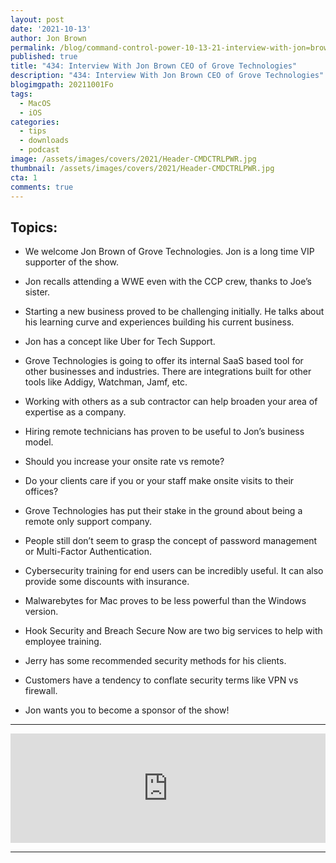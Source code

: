 ```yaml
---
layout: post
date: '2021-10-13'
author: Jon Brown
permalink: /blog/command-control-power-10-13-21-interview-with-jon=brown-ceo-grove-technologies/
published: true
title: "434: Interview With Jon Brown CEO of Grove Technologies"
description: "434: Interview With Jon Brown CEO of Grove Technologies"
blogimgpath: 20211001Fo
tags:
  - MacOS
  - iOS
categories:
  - tips
  - downloads
  - podcast
image: /assets/images/covers/2021/Header-CMDCTRLPWR.jpg
thumbnail: /assets/images/covers/2021/Header-CMDCTRLPWR.jpg
cta: 1
comments: true
---
```

## Topics:

- We welcome Jon Brown of Grove Technologies. Jon is a long time VIP supporter of the show.

- Jon recalls attending a WWE even with the CCP crew, thanks to Joe’s sister.

- Starting a new business proved to be challenging initially. He talks about his learning curve and experiences building his current business.

- Jon has a concept like Uber for Tech Support.

- Grove Technologies is going to offer its internal SaaS based tool for other businesses and industries. There are integrations built for other tools like Addigy, Watchman, Jamf, etc.

- Working with others as a sub contractor can help broaden your area of expertise as a company.

- Hiring remote technicians has proven to be useful to Jon’s business model.

- Should you increase your onsite rate vs remote?

- Do your clients care if you or your staff make onsite visits to their offices?

- Grove Technologies has put their stake in the ground about being a remote only support company.

- People still don’t seem to grasp the concept of password management or Multi-Factor Authentication.

- Cybersecurity training for end users can be incredibly useful. It can also provide some discounts with insurance.

- Malwarebytes for Mac proves to be less powerful than the Windows version. 

- Hook Security and Breach Secure Now are two big services to help with employee training.

- Jerry has some recommended security methods for his clients.

- Customers have a tendency to conflate security terms like VPN vs firewall.

- Jon wants you to become a sponsor of the show!

<hr>

<iframe allow="autoplay *; encrypted-media *; fullscreen *" frameborder="0" height="175" style="width:100%;max-width:660px;overflow:hidden;background:transparent;" sandbox="allow-forms allow-popups allow-same-origin allow-scripts allow-storage-access-by-user-activation allow-top-navigation-by-user-activation" src="https://embed.podcasts.apple.com/us/podcast/interview-with-jon-brown-ceo-of-grove-technologies/id668387622?i=1000538330143"></iframe>

<hr>

<script src="https://cdn.jsdelivr.net/npm/publicalbum@latest/embed-ui.min.js" async></script>
<div class="pa-gallery-player-widget" style="width:100%; height:480px; display:none;"
  data-link="https://photos.app.goo.gl/MqxXUeFJsanwVbUy8"
  data-title="WWE Smackdown Baltimore May 2018"
  data-description="35 new photos · Album by Zach Mauldin"
  data-background-color="#ffffff">
  <object data="https://lh3.googleusercontent.com/yAo6YsKS3Vih2DZzR7xjVO_MLy8xuAw4V-93UvCklsu_PZGgklm6mJ4xLq5_6aEELM0VtiDaywN2iK7kVu0VxJiddPSsxZjCKNdg_Y5rvTh-drQdzI_eIuGHjUl7V9CDetVge0KVyV8=w1920-h1080"></object>
  <object data="https://lh3.googleusercontent.com/nCZ9pCnz6f5HD3QJnMt-glKq-kJ6ZXrpySyCTXufiDcroWoxh3iDB26Lo1m89-ubaHYjO6kKUTYT4WcNzSfA7XbNVUwodTh1x4dGthF23zgRcxgynqSIp8cABTK9K9s6rgoyG_0fxMU=w1920-h1080"></object>
  <object data="https://lh3.googleusercontent.com/1j65JjxsdBPkSWZQ9ESd3-ODp-ImRMZAcaxbIb9EAy_BnRgwF6G0GdIxowA0uSzVYNa2UMeNEzbW_TvIYcsvdq7HRQKDe9T8pQgRe93CWp2BurkPEru01FXFPnf_ccnkgwLnkoeQQ0U=w1920-h1080"></object>
  <object data="https://lh3.googleusercontent.com/XToFNvPfHKNKxjE-UvrouzLndshju0SW_SscmGSQc8MJkYPjBSBEfOcjf9NbkKILnS52gdULWk-3hf6mofMN5Q4QGlwht8bL3xPIJFoSybVobr_7QcOy33oSG1XGmkifM2wP4JtBItk=w1920-h1080"></object>
  <object data="https://lh3.googleusercontent.com/qpWW2K2M8jYM_mFacDgAipM2XD1aEmu2phoeZqfGuMyWBm4E5AON0RvV8q2SYtbjUu1gc0b9H2Bom6HcSm_HrwDggvgDt-x9B4jYUfW6iijYNPsWnonKSeMIc7dsi6vf-WZoip5e09w=w1920-h1080"></object>
  <object data="https://lh3.googleusercontent.com/ACEYqsh6MK-4D4vkhjG5JHpxnfgZDaw6WAJQimS2zTwuNDMjk4iCta4hGU5-_jjOh-24NdY6zqG589lNwS8DCbf9q42gYc5F9PvQOJq4nXtF6yZtA2cbLocbTElZR1bKImzRrjJSMPE=w1920-h1080"></object>
  <object data="https://lh3.googleusercontent.com/z_uyRa7pgkF_CQL8rswsofhR6xOBB-2hPmI9PEdMzw68405ARupc6KMA7ByVaGo66RvW7Trs25b_DcI6oQbX8qc-jn-RV-39fx5ggkvPob-0W9yK6pjWAnihXiCBgdaMzvtGxNAg75s=w1920-h1080"></object>
  <object data="https://lh3.googleusercontent.com/00K33VBx4KEB49RC1h0LAssQjSLMS7iUzLwdvDQ4dLsVfqCdSdaAA9qp0T5bw75G2DaPr2P6txX9dLc5vbMCWarFe2PW-kieOlqaTUip5qNZukzBa5TjRLCKOIT9L2sp65x7WJDrkrg=w1920-h1080"></object>
  <object data="https://lh3.googleusercontent.com/GaWc_PRKpcYoHnkyQTMRRr2CRjbxaQdI5ykoElhQrvT8tCqrGpikmGs63relBMLMNctviUS32pIbky6sxRnGEe4J5zcj4d7AYr6vCcuccnJy9dWj04gqna3q-IH6vQM3vFWIobDnd0s=w1920-h1080"></object>
  <object data="https://lh3.googleusercontent.com/yFRUYnskFPGTRjmLnrAFN4jkksdPgPBqiHWY3pGeeBd3q73zwuEdpPQY_Pw1GwSY3rOVOpZrUCY7yLcqkCO0gzwqilmrfdxNHG9wbe-GL6qwiUt5Pc6cDZ39l0YlQHuEprPzeR8tQNg=w1920-h1080"></object>
  <object data="https://lh3.googleusercontent.com/0DhrEX7fR7MFlSJ1N0tdcfiH4wHudrP4IFDhY-Wc9MDmFkza4j_bTlf3yfu-o53kTScvXp_k4_2uRtdvrimS0g34Y5F7ApYUF3xzovZCfQQvbbWbWOusr7NBAlR3DbCPfxCVN7CY2Bs=w1920-h1080"></object>
  <object data="https://lh3.googleusercontent.com/4KORC7VSUS2PHQuKByOt3FioeDfWytj8e1EAEbBK5YjyANWq-nXslwHJDMYWhXqHOsX3QGdI22CYRrnDt2iii4_7ZnHdQ0Oa5vnLwouXI9isaxdlJMvDDrV4K0rSFZh5kEo1BTUZyUM=w1920-h1080"></object>
  <object data="https://lh3.googleusercontent.com/OWmZifTpYKvBTpTw3dbAhxZmZUakv0Ug08jQb5_M_9p9ZZxHIQPkY0onj4DknZjS9MfaEZfhuW-DeMnmk5og1hD1_o2uxS5vlp33vMUjvCwoVuFlIOzAe15JKNkccNYZEnw5i5QmR1I=w1920-h1080"></object>
  <object data="https://lh3.googleusercontent.com/ifqPdnutssz5qZpLe4y0IBiZiD3iecspJVtkhAsdkTsombCy-ZO-mmQFpc4h6jp1-URtxcsCp5kCFVUA4WVbPzlXphYp5M4DAR1PUXxMYEJcA1nDTG0RXpPdiQCWkBhHA-nDfbRYb0A=w1920-h1080"></object>
  <object data="https://lh3.googleusercontent.com/dVT5w330lin-ELLENM5p7xrdmFNnIGd7a3qkkcQFh6N6_k5OcZ-agvXFsNerZxgVm4xgDjLD5kGbKganTyq4tKn8XXnIOf40Ql5uxqAy-qfctfpVlXFnnjuJz52QBGtte-_fCiibo30=w1920-h1080"></object>
  <object data="https://lh3.googleusercontent.com/LKmlEANiTqMRUV5c9prxqwiHMAT8pcz-8CN0MMU1jsqvuwnPNbMuiYDw6sRyiowR1kTFTVKiVIican2Fr1hd30KIL4q3IJ9ULKUKQ1v-W8EBlnuCZzpKW6WfEckqD13hDijx-y42bbs=w1920-h1080"></object>
  <object data="https://lh3.googleusercontent.com/s44ABi96pPcGC-BZfFGaUlL687_qq-SqsU7b_cvM3ydP7Vh3gPyZemlhmmY5KhDolUP0Tu3HfYRypLww2uBJ6K4xB_uZ8CoCPFNZruwVlYPboNqa82WZI9v_hpglqNSGrvjfjOZ3S3I=w1920-h1080"></object>
  <object data="https://lh3.googleusercontent.com/oha-1R7BBrzfGURriqcoYbyMwCE0-2EDA7Cwsu5U00D0Pcf03dMMWr1_HvOuNOk1XkYWlvrdulmFO1Za7y-5gMlQY3UVZwA_pxWDLyEaD7XHxC3qWjEVlQ3JMqfFDHB8VmMWPUHTpVk=w1920-h1080"></object>
  <object data="https://lh3.googleusercontent.com/nUWGIA6AoEFhaeX5fWdY_lHJCM5i21MX8DwCrQrgiDj18N5e0_U-OmcfkWVFlff_eMNWTXNYgxBLxnA7P2r3eh4Zfx6QLDP55jFWIgoMlIDzi9CT2JnjnbdrFaturLZRZSmppqmx4fU=w1920-h1080"></object>
  <object data="https://lh3.googleusercontent.com/EHfDwUgmJAQmHC2TM7Oa648Nr0Ph9GPHDrlmuDbwu-X4gkRB5nWNtezpphl8cSHddsSPoNC-Tz2X2ayBoD03IFpGmKGRBgUJkSKITjAN8HwfumHsdhU3rtSv4FnMnjbf1VIfvHMtv0c=w1920-h1080"></object>
  <object data="https://lh3.googleusercontent.com/ICqlMbqDQAxQJdMmnfd5mRK_zRPgE3pYGfTC0rnQI39LCIJjSb9mDINv8v8C6HSxMA_d-MIp9pnaVNGtfFLSWSGO1aa8zUfiP1gZXy31kzp6ErgzUr2NydJMaaY-qLfkrWbkqhHbEJ4=w1920-h1080"></object>
  <object data="https://lh3.googleusercontent.com/6dBFAxKPLJFgEoWupCZ6TbFwMG81B1_gaInLMYUX2XTjNwYK1eykXigdX0C9b3j3zdQ5aAUdrsSlmfNYg-g8lm3asIH3bzndu55jhjOd4okcxUGKQm2QT-J9uRpW4-JN_8g3_TfGbKw=w1920-h1080"></object>
  <object data="https://lh3.googleusercontent.com/laG-VfF252oQsuxeAC5rVZJn6aRQNjrUTPIen2voWQXldBLdoYZMRn6sq0ztr5ABdstgXygYHZO9re3z3aeYvPCnDCWtZxRRKLQSa41x4EfSPxWQNr7GVZZ1WB4bjNrcB4HNyHJsQuc=w1920-h1080"></object>
  <object data="https://lh3.googleusercontent.com/p8kuUZ94VfCVErlP4VNAR7Pbe08FhY8ZwDKannw8ngzrAGaJOGvMtGIS-ffdyqulBeD1hmb_vMQ7sry78SWki2JkAkZOseaj31y8yBwrlI2EB40vStglOWJds1vVjn4vCOfKVp0vP2A=w1920-h1080"></object>
  <object data="https://lh3.googleusercontent.com/a_N9UqDCAYPfXFcEPP3l38yvrXT4a437yCID-QFi8wtLuCs9QQ0QyPpjAWEcPsKH9dySE5D7Dyw5YvSZo9qUTL4OGppB5_eCnKMsJLtcUD0I6gepkiSDq4ATpXthU1HqOjdK1WLc6EQ=w1920-h1080"></object>
  <object data="https://lh3.googleusercontent.com/CR37FqYCcPJLT9l6fNK5zp-tT4Bdr5LlhCTCjax3fnOJazjY45yFsczD6E5YkjCZ5xtUkRNLQmEZiJAaAFSb9LNbmhio8qL7RWmj09jjBwr2Yw_FNjsOo9rtw02L-h_sfAieOk4vCII=w1920-h1080"></object>
  <object data="https://lh3.googleusercontent.com/Bu7tCIw91UBjtaOpcnjbfmHb571v5g4emlAb63cvXzwb53kIgtrA85cMzX8MPmPLeDZloKQyUffVDMLIOzSw2REtEJielT6BvqfTBkAy7o4cVblR1EQaR4lwuH9dkuwivRikQLMWMS0=w1920-h1080"></object>
  <object data="https://lh3.googleusercontent.com/eHGyNDNkyueTOWiwShDqDCYin2K4XhOADgSQ43NXria8nUQQORJTNdta_WITWmWiqwmi1K7u45BCT09mgJKfbptaCHnNk9kzbT95CTmVcdcv1oFAq4VNx7harIj_S-0IJ8GaEEspaJg=w1920-h1080"></object>
  <object data="https://lh3.googleusercontent.com/Qby6w4JFNNptXCXu8j9gk0-Nw5Z2Zc-qhnxdpOIj71PBGZPPHhc3zgrLizbxte0NgVSacfk3cyS8CqTzMubV_N2y4Kr3OibDCDpJ-yyQQIufUejsmgEQiCu80o5FKym69M9PVKOi5NI=w1920-h1080"></object>
  <object data="https://lh3.googleusercontent.com/zUDM2Fa5JuwtCpYxHXWoUcxdAMpdJXq74EbsbmtKAiORvbNye9QWz3bjb-ZjU1RP8SGEZ0XHQHo95wvIO8BIgqW_ocqHSm_wYQ7BqUtKo8sb4wc5DG5SK9_NRrnjjRamaFSaXtbHxi0=w1920-h1080"></object>
  <object data="https://lh3.googleusercontent.com/TQIB5WikZSMFVn8VIepxnO4lYyxEYi4V33mG_8wu02IMRYMRY86zhYWQZgMyD4Oc4y9YUz3y9_xFzcaaha2ibjGYcjH5bXbD0CalJ73fjstNQihUioxvpkl6L1_XtlaZLc9S1P6whNs=w1920-h1080"></object>
  <object data="https://lh3.googleusercontent.com/na095ifHdCe1GCX25WGPWsouiQ_V1LvTMEOgJ95Pcl-hsx3UMwaP29c6ezOlfslGRH04oaexr2m9jRp0yzngmscqMlUjd1frsOlPLaWV9HSPYbz0hOqZ2gXILbaZwxQDvFfqSrKSYps=w1920-h1080"></object>
  <object data="https://lh3.googleusercontent.com/n5YUueDD2lB54Gae1WqSeTjHpXwDX4FMb3XyFYK7wxxRaNOPcxibUyxlI5uuhWSmPyXBFH_mBgzab7UvcIBqrVklv9ttmjSCQ2W9ePvwKh2e4q6jP6TbTtTEyCRBnzSN1eWdQoTNTT0=w1920-h1080"></object>
  <object data="https://lh3.googleusercontent.com/waL7kaA7pDLMQyREDqSZsfk4cwDBVqVglv7VjbaYcB3DxQsbiNitpK8wJy_hzjC7dog2YzNcHlG9xCbSsWndSOF16VI9jPJVnXM7o4CPJ7BwgFx4z3pdqFYeiz6FqOOn2UI48NrVLYs=w1920-h1080"></object>
  <object data="https://lh3.googleusercontent.com/AA6LlTnP1EYLGmW6K9WYXiGrxt5WOLyQXX6LZPVGpTBkqnX-waBzT4j0Tn59nYObx5gOB_jGS6DTJjYwdWGKgoYiMrG4vxiJH4Y6b7VBtfSX7PbZs03jB6oWxhrVjQcwKb2wQkIONE4=w1920-h1080"></object>
</div>

